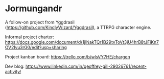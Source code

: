 # Jormungandr
A follow-on project from Yggdrasil (https://github.com/KindlyWizard/Yggdrasil), a TTRPG character engine.

Informal project charter: https://docs.google.com/document/d/1jlNakTQr1B29tvToVt3jU4hrB8tJFiKn7OV2Ivu3rG0/edit?usp=sharing

Project kanban board: https://trello.com/b/wlsVY7HE/chargen

Dev blog: https://www.linkedin.com/in/geoffrey-gill-29026761/recent-activity/
